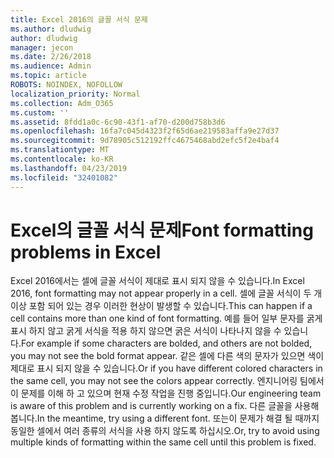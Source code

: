```yaml
---
title: Excel 2016의 글꼴 서식 문제
ms.author: dludwig
author: dludwig
manager: jecon
ms.date: 2/26/2018
ms.audience: Admin
ms.topic: article
ROBOTS: NOINDEX, NOFOLLOW
localization_priority: Normal
ms.collection: Adm_O365
ms.custom: ''
ms.assetid: 8fdd1a0c-6c90-43f1-af70-d200d758b3d6
ms.openlocfilehash: 16fa7c045d4323f2f65d6ae219583affa9e27d37
ms.sourcegitcommit: 9d78905c512192ffc4675468abd2efc5f2e4baf4
ms.translationtype: MT
ms.contentlocale: ko-KR
ms.lasthandoff: 04/23/2019
ms.locfileid: "32401082"
---
```

# <a name="font-formatting-problems-in-excel"></a><span data-ttu-id="21443-102">Excel의 글꼴 서식 문제</span><span class="sxs-lookup"><span data-stu-id="21443-102">Font formatting problems in Excel</span></span>

<span data-ttu-id="21443-103">Excel 2016에서는 셀에 글꼴 서식이 제대로 표시 되지 않을 수 있습니다.</span><span class="sxs-lookup"><span data-stu-id="21443-103">In Excel 2016, font formatting may not appear properly in a cell.</span></span> <span data-ttu-id="21443-104">셀에 글꼴 서식이 두 개 이상 포함 되어 있는 경우 이러한 현상이 발생할 수 있습니다.</span><span class="sxs-lookup"><span data-stu-id="21443-104">This can happen if a cell contains more than one kind of font formatting.</span></span> <span data-ttu-id="21443-105">예를 들어 일부 문자를 굵게 표시 하지 않고 굵게 서식을 적용 하지 않으면 굵은 서식이 나타나지 않을 수 있습니다.</span><span class="sxs-lookup"><span data-stu-id="21443-105">For example if some characters are bolded, and others are not bolded, you may not see the bold format appear.</span></span> <span data-ttu-id="21443-106">같은 셀에 다른 색의 문자가 있으면 색이 제대로 표시 되지 않을 수 있습니다.</span><span class="sxs-lookup"><span data-stu-id="21443-106">Or if you have different colored characters in the same cell, you may not see the colors appear correctly.</span></span> <span data-ttu-id="21443-107">엔지니어링 팀에서이 문제를 이해 하 고 있으며 현재 수정 작업을 진행 중입니다.</span><span class="sxs-lookup"><span data-stu-id="21443-107">Our engineering team is aware of this problem and is currently working on a fix.</span></span> <span data-ttu-id="21443-108">다른 글꼴을 사용해 봅니다.</span><span class="sxs-lookup"><span data-stu-id="21443-108">In the meantime, try using a different font.</span></span> <span data-ttu-id="21443-109">또는이 문제가 해결 될 때까지 동일한 셀에서 여러 종류의 서식을 사용 하지 않도록 하십시오.</span><span class="sxs-lookup"><span data-stu-id="21443-109">Or, try to avoid using multiple kinds of formatting within the same cell until this problem is fixed.</span></span> 
  

